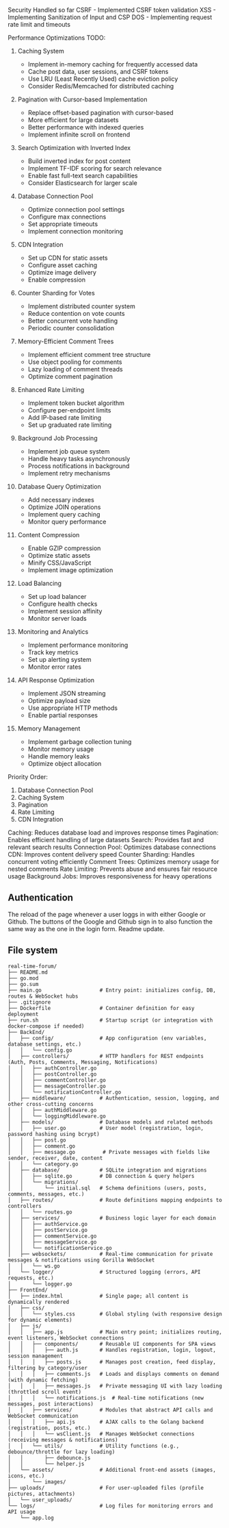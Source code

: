 Security Handled so far
  CSRF - Implemented CSRF token validation
  XSS - Implementing  Sanitization of Input and CSP
  DOS - Implementing request rate limit and timeouts

Performance Optimizations TODO:

1. Caching System
   - Implement in-memory caching for frequently accessed data
   - Cache post data, user sessions, and CSRF tokens
   - Use LRU (Least Recently Used) cache eviction policy
   - Consider Redis/Memcached for distributed caching

2. Pagination with Cursor-based Implementation
   - Replace offset-based pagination with cursor-based
   - More efficient for large datasets
   - Better performance with indexed queries
   - Implement infinite scroll on frontend

3. Search Optimization with Inverted Index
   - Build inverted index for post content
   - Implement TF-IDF scoring for search relevance
   - Enable fast full-text search capabilities
   - Consider Elasticsearch for larger scale

4. Database Connection Pool
   - Optimize connection pool settings
   - Configure max connections
   - Set appropriate timeouts
   - Implement connection monitoring

5. CDN Integration
   - Set up CDN for static assets
   - Configure asset caching
   - Optimize image delivery
   - Enable compression

6. Counter Sharding for Votes
   - Implement distributed counter system
   - Reduce contention on vote counts
   - Better concurrent vote handling
   - Periodic counter consolidation

7. Memory-Efficient Comment Trees
   - Implement efficient comment tree structure
   - Use object pooling for comments
   - Lazy loading of comment threads
   - Optimize comment pagination

8. Enhanced Rate Limiting
   - Implement token bucket algorithm
   - Configure per-endpoint limits
   - Add IP-based rate limiting
   - Set up graduated rate limiting

9. Background Job Processing
   - Implement job queue system
   - Handle heavy tasks asynchronously
   - Process notifications in background
   - Implement retry mechanisms

10. Database Query Optimization
    - Add necessary indexes
    - Optimize JOIN operations
    - Implement query caching
    - Monitor query performance

11. Content Compression
    - Enable GZIP compression
    - Optimize static assets
    - Minify CSS/JavaScript
    - Implement image optimization

12. Load Balancing
    - Set up load balancer
    - Configure health checks
    - Implement session affinity
    - Monitor server loads

13. Monitoring and Analytics
    - Implement performance monitoring
    - Track key metrics
    - Set up alerting system
    - Monitor error rates

14. API Response Optimization
    - Implement JSON streaming
    - Optimize payload size
    - Use appropriate HTTP methods
    - Enable partial responses

15. Memory Management
    - Implement garbage collection tuning
    - Monitor memory usage
    - Handle memory leaks
    - Optimize object allocation

Priority Order:
1. Database Connection Pool
2. Caching System
3. Pagination
4. Rate Limiting
5. CDN Integration

Caching: Reduces database load and improves response times
Pagination: Enables efficient handling of large datasets
Search: Provides fast and relevant search results
Connection Pool: Optimizes database connections
CDN: Improves content delivery speed
Counter Sharding: Handles concurrent voting efficiently
Comment Trees: Optimizes memory usage for nested comments
Rate Limiting: Prevents abuse and ensures fair resource usage
Background Jobs: Improves responsiveness for heavy operations

## Authentication
The reload of the page whenever a user loggs in with either Google or Github.
The buttons of the Google and Github sign in to also function the same way as the one in the login form.
Readme update. 


## File system
```
real-time-forum/
├── README.md
├── go.mod
├── go.sum
├── main.go                   # Entry point: initializes config, DB, routes & WebSocket hubs
├── .gitignore
├── Dockerfile                # Container definition for easy deployment
├── run.sh                    # Startup script (or integration with docker-compose if needed)
├── BackEnd/
│   ├── config/               # App configuration (env variables, database settings, etc.)
│   │   └── config.go
│   ├── controllers/          # HTTP handlers for REST endpoints (Auth, Posts, Comments, Messaging, Notifications)
│   │   ├── authController.go
│   │   ├── postController.go
│   │   ├── commentController.go
│   │   ├── messageController.go
│   │   └── notificationController.go
│   ├── middleware/           # Authentication, session, logging, and other cross‑cutting concerns
│   │   ├── authMiddleware.go
│   │   └── loggingMiddleware.go
│   ├── models/               # Database models and related methods
│   │   ├── user.go           # User model (registration, login, password hashing using bcrypt)
│   │   ├── post.go
│   │   ├── comment.go
│   │   ├── message.go         # Private messages with fields like sender, receiver, date, content
│   │   └── category.go
│   ├── database/             # SQLite integration and migrations
│   │   ├── sqlite.go         # DB connection & query helpers
│   │   └── migrations/
│   │       └── initial.sql   # Schema definitions (users, posts, comments, messages, etc.)
│   ├── routes/               # Route definitions mapping endpoints to controllers
│   │   └── routes.go
│   ├── services/             # Business logic layer for each domain
│   │   ├── authService.go
│   │   ├── postService.go
│   │   ├── commentService.go
│   │   ├── messageService.go
│   │   └── notificationService.go
│   ├── websockets/           # Real‑time communication for private messages & notifications using Gorilla WebSocket
│   │   └── ws.go
│   └── logger/               # Structured logging (errors, API requests, etc.)
│       └── logger.go
├── FrontEnd/
│   ├── index.html            # Single page; all content is dynamically rendered
│   ├── css/
│   │   └── styles.css        # Global styling (with responsive design for dynamic elements)
│   ├── js/
│   │   ├── app.js            # Main entry point; initializes routing, event listeners, WebSocket connections
│   │   ├── components/       # Reusable UI components for SPA views
│   │   │   ├── auth.js       # Handles registration, login, logout, session management
│   │   │   ├── posts.js      # Manages post creation, feed display, filtering by category/user
│   │   │   ├── comments.js   # Loads and displays comments on demand (with dynamic fetching)
│   │   │   ├── messages.js   # Private messaging UI with lazy loading (throttled scroll event)
│   │   │   └── notifications.js  # Real‑time notifications (new messages, post interactions)
│   │   ├── services/         # Modules that abstract API calls and WebSocket communication
│   │   │   ├── api.js        # AJAX calls to the Golang backend (registration, posts, etc.)
│   │   │   └── wsClient.js   # Manages WebSocket connections (receiving messages & notifications)
│   │   └── utils/            # Utility functions (e.g., debounce/throttle for lazy loading)
│   │       ├── debounce.js
│   │       └── helper.js
│   └── assets/               # Additional front‑end assets (images, icons, etc.)
│       └── images/
├── uploads/                  # For user-uploaded files (profile pictures, attachments)
│   └── user_uploads/
└── logs/                     # Log files for monitoring errors and API usage
    └── app.log
```